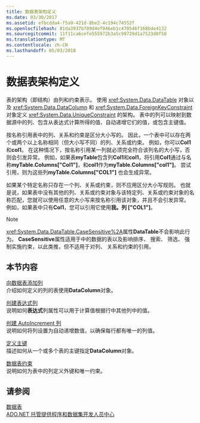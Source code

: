 ```yaml
---
title: 数据表架构定义
ms.date: 03/30/2017
ms.assetid: efbcdda4-f5a9-421d-8be2-4c194c74552f
ms.openlocfilehash: 81da3937b709d4ef046eb1c470546f168bde4132
ms.sourcegitcommit: 11f11ca6cefe555972b3a5c99729d1a7523d8f50
ms.translationtype: MT
ms.contentlocale: zh-CN
ms.lasthandoff: 05/03/2018
---
```

# <a name="datatable-schema-definition"></a>数据表架构定义
表的架构（即结构）由列和约束表示。 使用 <xref:System.Data.DataTable> 对象以及 <xref:System.Data.DataColumn> 和 <xref:System.Data.ForeignKeyConstraint> 对象定义 <xref:System.Data.UniqueConstraint> 的架构。 表中的列可以映射到数据源中的列、包含从表达式计算所得的值、自动递增它们的值，或包含主键值。  
  
 按名称引用表中的列、关系和约束是区分大小写的。 因此，一个表中可以存在两个或两个以上名称相同（但大小写不同）的列、关系或约束。 例如，你可以**Col1**和**col1**。 在这种情况下，按名称引用某一列就必须完全符合该列名的大小写，否则会引发异常。 例如，如果表**myTable**包含列**Col1**和**col1**，将引用**Col1**通过与名称**myTable.Columns["Col1"]**，和**col1**作为**myTable.Columns["col1"]**。 尝试引用，则为这些列**myTable.Columns["COL1"]** 也会生成异常。  
  
 如果某个特定名称只存在一个列、关系或约束，则不应用区分大小写规则。 也就是说，如果表中没有其他的列、关系或约束对象与该特定列、关系或约束对象的名称匹配，您就可以使用任意的大小写来按名称引用该对象，并且不会引发异常。 例如，如果表中只有**Col1**，您可以引用它使用**我。列 ["COL1"]**。  
  
> [!NOTE]
>  <xref:System.Data.DataTable.CaseSensitive%2A>属性**DataTable**不会影响此行为。 **CaseSensitive**属性适用于中的数据的表以及影响排序、 搜索、 筛选、 强制实施约束，以此类推，但不适用于对列、 关系和约束的引用。  
  
## <a name="in-this-section"></a>本节内容  
 [向数据表添加列](../../../../../docs/framework/data/adonet/dataset-datatable-dataview/adding-columns-to-a-datatable.md)  
 介绍如何定义的列的表使用**DataColumn**对象。  
  
 [创建表达式列](../../../../../docs/framework/data/adonet/dataset-datatable-dataview/creating-expression-columns.md)  
 说明如何**表达式**列属性可以用于计算值根据行中其他列中的值。  
  
 [创建 AutoIncrement 列](../../../../../docs/framework/data/adonet/dataset-datatable-dataview/creating-autoincrement-columns.md)  
 说明如何将列设置为自动递增数值，以确保每行都有唯一的列值。  
  
 [定义主键](../../../../../docs/framework/data/adonet/dataset-datatable-dataview/defining-primary-keys.md)  
 描述如何从一个或多个表的主键指定**DataColumn**对象。  
  
 [数据表约束](../../../../../docs/framework/data/adonet/dataset-datatable-dataview/datatable-constraints.md)  
 说明如何为表中的列定义外键和唯一约束。  
  
## <a name="see-also"></a>请参阅  
 [数据表](../../../../../docs/framework/data/adonet/dataset-datatable-dataview/datatables.md)  
 [ADO.NET 托管提供程序和数据集开发人员中心](http://go.microsoft.com/fwlink/?LinkId=217917)
